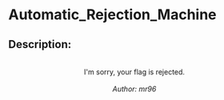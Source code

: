 
# Automatic_Rejection_Machine
## Description:
<br>
<center>I'm sorry, your flag is rejected.<br><br>
<i>Author: mr96</i></center>

